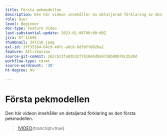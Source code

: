```yaml
---
title: Första pekmodellen
description: Den här videon innehåller en detaljerad förklaring av den första pekmodellen.
role: User
level: Beginner
doc-type: Feature Video
last-substantial-update: 2023-01-06T00:00:00Z
jira: KT-11694
thumbnail: 347216.jpeg
exl-id: 3ff35394-64c9-46fc-a6c6-6d7bffd026a2
feature: Attribution
source-git-commit: 262cb13fa02b32f7918ebd569720b80078c2b28d
workflow-type: tm+mt
source-wordcount: '30'
ht-degree: 0%

---
```


# Första pekmodellen

Den här videon innehåller en detaljerad förklaring av den första pekmodellen.

>[!VIDEO](https://video.tv.adobe.com/v/3432099/?learn=on&captions=swe){trancript=true}

